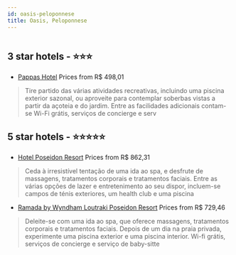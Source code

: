 ```yaml
---
id: oasis-peloponnese
title: Oasis, Peloponnese
---
```


<center><img src="https://i.travelapi.com/hotels/1000000/110000/109800/109771/79ef784c_z.jpg" alt="" /></center>


##  3 star hotels - ⭐️⭐️⭐️

-    [Pappas Hotel](https://www.hurb.com/br/aud/https://www.hurb.com/br/hotels/oasis/pappas-hotel-HT-W9C7?cmp=18055) Prices from R$ 498,01
   > Tire partido das várias atividades recreativas, incluindo uma piscina exterior sazonal, ou aproveite para contemplar soberbas vistas a partir da açoteia e do jardim. Entre as facilidades adicionais contam-se Wi-Fi grátis, serviços de concierge e serv

##  5 star hotels - ⭐️⭐️⭐️⭐️⭐️

-    [Hotel Poseidon Resort](https://www.hurb.com/br/aud/https://www.hurb.com/br/hotels/oasis/hotel-poseidon-resort-HT-1M2C?cmp=18055) Prices from R$ 862,31
   > Ceda à irresistível tentação de uma ida ao spa, e desfrute de massagens, tratamentos corporais e tratamentos faciais. Entre as várias opções de lazer e entretenimento ao seu dispor, incluem-se campos de ténis exteriores, um health club e uma piscina 
-    [Ramada by Wyndham Loutraki Poseidon Resort](https://www.hurb.com/br/aud/https://www.hurb.com/br/hotels/oasis/ramada-by-wyndham-loutraki-poseidon-resort-HT-RA56?cmp=18055) Prices from R$ 729,46
   > Deleite-se com uma ida ao spa, que oferece massagens, tratamentos corporais e tratamentos faciais. Depois de um dia na praia privada, experimente uma piscina exterior e uma piscina interior. Wi-fi grátis, serviços de concierge e serviço de baby-sitte
